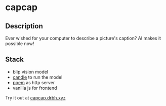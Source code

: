 # capcap

## Description

Ever wished for your computer to describe a picture's caption? AI makes it possible now!

## Stack

- blip vision model
- [candle](https://github.com/huggingface/candle) to run the model
- [poem](https://github.com/poem-web/poem) as http server
- vanilla js for frontend

Try it out at [capcap.drbh.xyz](https://capcap.drbh.xyz)